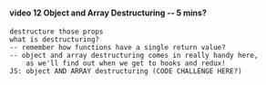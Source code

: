 #### video 12 Object and Array Destructuring -- 5 mins?

    destructure those props
    what is destructuring?
    -- remember how functions have a single return value?
    -- object and array destructuring comes in really handy here,
        as we'll find out when we get to hooks and redux!
    JS: object AND ARRAY destructuring (CODE CHALLENGE HERE?)
